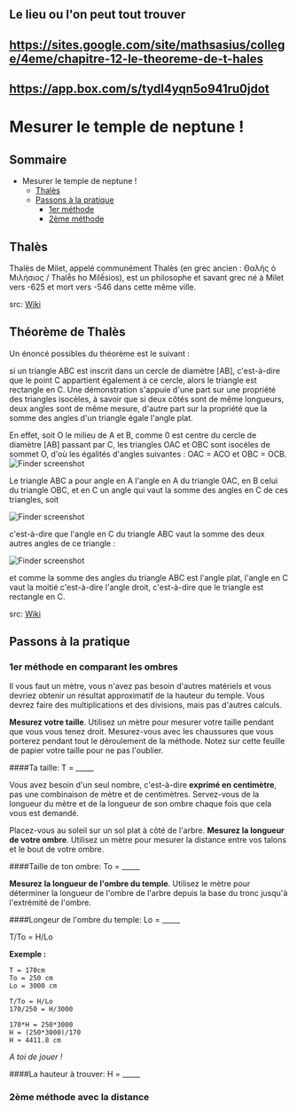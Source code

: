 ## Le lieu ou l'on peut tout trouver
## https://sites.google.com/site/mathsasius/college/4eme/chapitre-12-le-theoreme-de-t-hales
## https://app.box.com/s/tydl4yqn5o941ru0jdot
# Mesurer le temple de neptune !

## Sommaire
* Mesurer le temple de neptune !
  * [Thalès](#thalès)
  * [Passons à la pratique](#passons-à-la-pratique)
    * [1er méthode](#1er-méthode-en-comparant-les-ombres)
    * [2ème méthode](#2ème-méthode-avec-la-distance)

## Thalès
Thalès de Milet, appelé communément Thalès (en grec ancien : Θαλῆς ὁ Μιλήσιος / Thalễs ho Milếsios), est un philosophe et savant grec né à Milet vers -625 et mort vers -546 dans cette même ville.

src: [Wiki](https://fr.wikipedia.org/wiki/Thal%C3%A8s)

## Théorème de Thalès

Un énoncé possibles du théorème est le suivant :

si un triangle ABC est inscrit dans un cercle de diamètre [AB], c'est-à-dire que le point C appartient également à ce cercle, alors le triangle est rectangle en C.
Une démonstration s'appuie d'une part sur une propriété des triangles isocèles, à savoir que si deux côtés sont de même longueurs, deux angles sont de même mesure, d'autre part sur la propriété que la somme des angles d'un triangle égale l'angle plat.

En effet, soit O le milieu de A et B, comme 0 est centre du cercle de diamètre [AB] passant par C, les triangles OAC et OBC sont isocèles de sommet O, d'où les égalités d'angles suivantes :
OAC = ACO et OBC = OCB.
![Finder screenshot](https://upload.wikimedia.org/math/3/2/e/32e926d9a8673ac23bc2a5f834bdb680.png)

Le triangle ABC a pour angle en A l'angle en A du triangle 0AC, en B celui du triangle OBC, et en C un angle qui vaut la somme des angles en C de ces triangles, soit

![Finder screenshot](https://upload.wikimedia.org/math/7/6/5/76571b592b058141c8c017419cb3a209.png)

c'est-à-dire que l'angle en C du triangle ABC vaut la somme des deux autres angles de ce triangle :

![Finder screenshot](https://upload.wikimedia.org/math/5/a/f/5af62a67eef44b99f4ac07a66df59c76.png)

et comme la somme des angles du triangle ABC est l'angle plat, l'angle en C vaut la moitié c'est-à-dire l'angle droit, c'est-à-dire que le triangle est rectangle en C.

src: [Wiki](https://fr.wikipedia.org/wiki/Thal%C3%A8s)

## Passons à la pratique

### 1er méthode en comparant les ombres

Il vous faut un mètre, vous n'avez pas besoin d'autres matériels et vous devriez obtenir un résultat approximatif de la hauteur du temple. Vous devrez faire des multiplications et des divisions, mais pas d'autres calculs.

**Mesurez votre taille**. Utilisez un mètre pour mesurer votre taille pendant que vous vous tenez droit. Mesurez-vous avec les chaussures que vous porterez pendant tout le déroulement de la méthode. Notez sur cette feuille de papier votre taille pour ne pas l'oublier.

####Ta taille: T = _____

Vous avez besoin d'un seul nombre, c'est-à-dire **exprimé en centimètre**, pas une combinaison de mètre et de centimètres. Servez-vous de la longueur du mètre et de la longueur de son ombre chaque fois que cela vous est demandé.


Placez-vous au soleil sur un sol plat à côté de l'arbre. **Mesurez la longueur de votre ombre**. Utilisez un mètre pour mesurer la distance entre vos talons et le bout de votre ombre.

####Taille de ton ombre: To = _____

**Mesurez la longueur de l'ombre du temple**. Utilisez le mètre pour déterminer la longueur de l'ombre de l'arbre depuis la base du tronc jusqu'à l'extrémité de l'ombre.

####Longeur de l'ombre du temple: Lo = _____

T/To = H/Lo 

**Exemple :**
```
T = 170cm
To = 250 cm
Lo = 3000 cm

T/To = H/Lo
170/250 = H/3000

170*H = 250*3000
H = (250*3000)/170
H ≈ 4411.8 cm
```

*A toi de jouer !*

####La hauteur à trouver: H = _____

### 2ème méthode avec la distance

